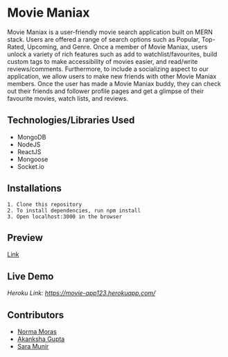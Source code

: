 # Movie Maniax

Movie Maniax is a user-friendly movie search application built on MERN stack. Users are offered a range of search options such as Popular, Top-Rated, Upcoming, and Genre. Once a member of Movie Maniax, users unlock a variety of rich features such as add to watchlist/favourites, build custom tags to make accessibility of movies easier, and read/write reviews/comments. Furthermore, to include a socializing aspect to our application, we allow users to make new friends with other Movie Maniax members. Once the user has made a Movie Maniax buddy, they can check out their friends and follower profile pages and get a glimpse of their favourite movies, watch lists, and reviews.


## Technologies/Libraries Used

* MongoDB
* NodeJS
* ReactJS
* Mongoose
* Socket.io

## Installations
```
1. Clone this repository
2. To install dependencies, run npm install
3. Open localhost:3000 in the browser
```

## Preview
[Link](https://www.loom.com/share/66b585373d2a42b6a99e094d5f222c5f)

## Live Demo
*Heroku Link: https://movie-app123.herokuapp.com/*

## Contributors
* [Norma Moras](https://github.com/nmoras)
* [Akanksha Gupta](https://github.com/Akanksha-Gupta03)
* [Sara Munir](https://github.com/SaraMunir)
